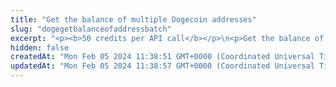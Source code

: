 ```yaml
---
title: "Get the balance of multiple Dogecoin addresses"
slug: "dogegetbalanceofaddressbatch"
excerpt: "<p><b>50 credits per API call</b></p>\n<p>Get the balance of multiple Dogecoin addresses, up to 30.</p>\n<p>The API returns the balance only if the address has up to 50,000 UTXOs (Unspent Transaction Outputs). For an address with more than 50,000 UTXOs, the API returns an error with the <code>403</code> response code.</p>"
hidden: false
createdAt: "Mon Feb 05 2024 11:38:51 GMT+0000 (Coordinated Universal Time)"
updatedAt: "Mon Feb 05 2024 11:38:57 GMT+0000 (Coordinated Universal Time)"
---
```

